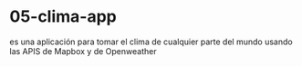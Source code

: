 # 05-clima-app
es una aplicación para tomar el clima de cualquier parte del mundo usando las APIS de Mapbox y de Openweather

